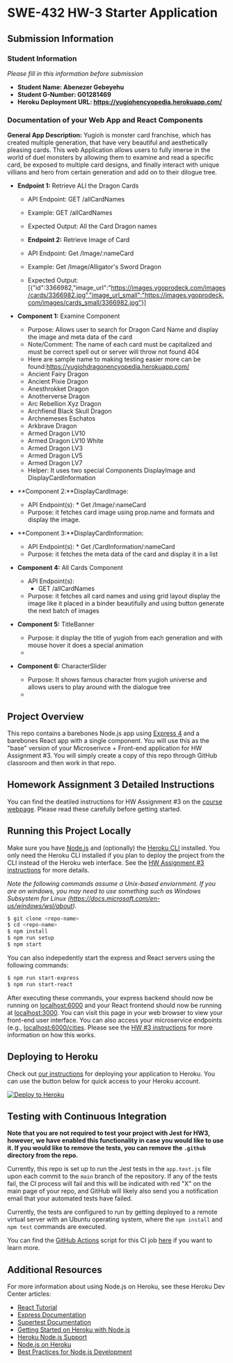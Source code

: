 # SWE-432 HW-3 Starter Application

## Submission Information

### Student Information

*Please fill in this information before submission*

* **Student Name: Abenezer Gebeyehu** 
* **Student G-Number: G01281469** 
* **Heroku Deployment URL: https://yugiohencyopedia.herokuapp.com/**

### Documentation of your Web App and React Components

**General App Description:** Yugioh is monster card franchise, which has created multiple generation, that have very beautiful and aesthetically pleasing cards. This web Application allows users to fully imerse in the world of duel monsters by allowing them to examine and read a specific card, be exposed to multiple card designs, and finally interact with unique villians and hero from certain generation and add on to their dilogue tree.

* **Endpoint 1:** Retrieve ALl the Dragon Cards
  * API Endpoint: GET /allCardNames
  * Example: GET /allCardNames
  * Expected Output: All the Card Dragon names 

  * **Endpoint 2:** Retrieve Image of Card
  * API Endpoint: Get /Image/:nameCard
  * Example: Get /Image/Alligator's Sword Dragon
  * Expected Output: [{"id":3366982,"image_url":"https://images.ygoprodeck.com/images/cards/3366982.jpg","image_url_small":"https://images.ygoprodeck.com/images/cards_small/3366982.jpg"}]

* **Component 1:** Examine Component
  * Purpose: Allows user to search for Dragon Card Name and display the image and meta data of the card
  * Note/Comment: The name of each card must be capitalized and must be correct spell out or server will throw not found 404
  * Here are sample name to making testing easier more can be found:https://yugiohdragonencyopedia.herokuapp.com/
  * Ancient Fairy Dragon
  * Ancient Pixie Dragon
  * Anesthrokket Dragon
  *  Anotherverse Dragon
  *  Arc Rebellion Xyz Dragon
  * Archfiend Black Skull Dragon
  * Archnemeses Eschatos
  *  Arkbrave Dragon
  * Armed Dragon LV10
  *  Armed Dragon LV10 White
  *  Armed Dragon LV3
  *  Armed Dragon LV5
  *  Armed Dragon LV7
  * Helper: It uses two special Components DisplayImage and DisplayCardInformation
* **Component 2:**DisplayCardImage:
  * API Endpoint(s):
  		* Get /Image/:nameCard
  * Purpose: it fetches card image using  prop.name and formats and display the image.
* **Component 3:**DisplayCardInformation:
  * API Endpoint(s):
  		* Get /CardInformation/:nameCard
  * Purpose: it fetches the meta data of the card and display it in a list
* **Component 4:** All Cards Component
	* API Endpoint(s):
  		* GET /allCardNames
  * Purpose: it fetches all card names and using grid layout display the image like it placed in a binder beautifully and using button generate the next batch of images
* **Component 5:** TitleBanner
  * Purpose: it display the title of yugioh from each generation and with mouse hover it does a special animation
  * 
* **Component 6:** CharacterSlider
  * Purpose: It shows famous character from yugioh universe and allows users to play around with the dialogue tree
  * 




## Project Overview

This repo contains a barebones Node.js app using [Express 4](http://expressjs.com/) and a barebones React app with a single component. You will use this as the "base" version of your Microserivce + Front-end application for HW Assignment #3. You will simply create a copy of this repo through GitHub classroom and then work in that repo. 

## Homework Assignment 3 Detailed Instructions

You can find the deatiled instructions for HW Assignment #3 on the [course webpage](https://cs.gmu.edu/~kpmoran/teaching/swe-432-f22/hw3). Please read these carefully before getting started.

## Running this Project Locally

Make sure you have [Node.js](http://nodejs.org/) and (optionally) the [Heroku CLI](https://cli.heroku.com/) installed. You only need the Heroku CLI installed if you plan to deploy the project from the CLI instead of the Heroku web interface. See the [HW Assignment #3 instructions](https://cs.gmu.edu/~kpmoran/teaching/swe-432-f22/hw3) for more details.

*Note the following commands assume a Unix-based enviornment. If you are on windows, you may need to use something such as Windows Subsystem for Linux (https://docs.microsoft.com/en-us/windows/wsl/about).*

```sh
$ git clone <repo-name>
$ cd <repo-name>
$ npm install
$ npm run setup
$ npm start
```

You can also indepedently start the express and React servers using the following commands:

```sh
$ npm run start-express
$ npm run start-react
```

After executing these commands, your express backend should now be running on [localhost:6000](http://localhost:6000/) and your React frontend should now be running at [localhost:3000](http://localhost:3000/). You can visit this page in your web browser to view your front-end user interface. You can also access your microservice endpoints (e.g., [localhost:6000/cities](http://localhost:6000/cities). Please see the [HW #3 instructions](https://cs.gmu.edu/~kpmoran/teaching/swe-432-f22/hw3) for more information on how this works.

## Deploying to Heroku

Check out [our instructions](https://cs.gmu.edu/~kpmoran/teaching/swe-432-f22/hw3) for deploying your application to Heroku. You can use the button below for quick access to your Heroku account.

[![Deploy to Heroku](https://www.herokucdn.com/deploy/button.png)](https://heroku.com/deploy)

## Testing with Continuous Integration

**Note that you are not required to test your project with Jest for HW3, however, we have enabled this functionality in case you would like to use it. If you would like to remove the tests, you can remove the `.github` directory from the repo.**

Currently, this repo is set up to run the Jest tests in the `app.test.js` file upon each commit to the `main` branch of the repository. If any of the tests fail, the CI process will fail and this will be indicated with red "X" on the main page of your repo, and GitHub will likely also send you a notification email that your automated tests have failed.

Currently, the tests are configured to run by getting deployed to a remote virtual server with an Ubuntu operating system, where the `npm install` and `npm test` commands are executed.

You can find the [GitHub Actions](https://github.com/features/actions) script for this CI job [here](.github/workflows/ci.yml) if you want to learn more.

## Additional Resources

For more information about using Node.js on Heroku, see these Heroku Dev Center articles:

- [React Tutorial](https://reactjs.org/tutorial/tutorial.html)
- [Express Documentation](https://expressjs.com/en/5x/api.html)
- [Supertest Documentation](https://www.npmjs.com/package/supertest)
- [Getting Started on Heroku with Node.js](https://devcenter.heroku.com/articles/getting-started-with-nodejs)
- [Heroku Node.js Support](https://devcenter.heroku.com/articles/nodejs-support)
- [Node.js on Heroku](https://devcenter.heroku.com/categories/nodejs)
- [Best Practices for Node.js Development](https://devcenter.heroku.com/articles/node-best-practices)
